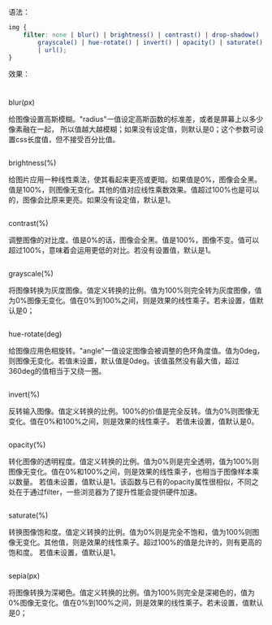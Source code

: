 语法：

```css
img {
    filter: none | blur() | brightness() | contrast() | drop-shadow() |
        grayscale() | hue-rotate() | invert() | opacity() | saturate() | sepia()
        | url();
}
```

效果：

<div class="flex-space-between filter">
    <div class="filter-item filter-item-even">
        <p class="filter-item-title">blur(px)</p>
        <p class="filter-item-dec">给图像设置高斯模糊。"radius"一值设定高斯函数的标准差，或者是屏幕上以多少像素融在一起， 所以值越大越模糊；如果没有设定值，则默认是0；这个参数可设置css长度值，但不接受百分比值。</p>
        <img class="filter-item-img" :src="$withBase('/image/filter.jpg')" :style="{filter: `blur(${value1}px)`}" />
        <el-slider class="filter-item-slider" v-model="value1" show-input></el-slider>
    </div>
    <div class="filter-item">
        <p class="filter-item-title">brightness(%)</p>
        <p class="filter-item-dec">给图片应用一种线性乘法，使其看起来更亮或更暗。如果值是0%，图像会全黑。值是100%，则图像无变化。其他的值对应线性乘数效果。值超过100%也是可以的，图像会比原来更亮。如果没有设定值，默认是1。</p>
        <img class="filter-item-img" :src="$withBase('/image/filter.jpg')" :style="{filter: `brightness(${value2}%)`}" />
        <el-slider class="filter-item-slider" v-model="value2" show-input :max="300"></el-slider>
    </div>
    <div class="filter-item">
        <p class="filter-item-title">contrast(%)</p>
        <p class="filter-item-dec">调整图像的对比度。值是0%的话，图像会全黑。值是100%，图像不变。值可以超过100%，意味着会运用更低的对比。若没有设置值，默认是1。</p>
        <img class="filter-item-img" :src="$withBase('/image/filter.jpg')" :style="{filter: `contrast(${value3}%)`}" />
        <el-slider class="filter-item-slider" v-model="value3" show-input :max="300"></el-slider>
    </div>
    <div class="filter-item">
        <p class="filter-item-title">grayscale(%)</p>
        <p class="filter-item-dec">将图像转换为灰度图像。值定义转换的比例。值为100%则完全转为灰度图像，值为0%图像无变化。值在0%到100%之间，则是效果的线性乘子。若未设置，值默认是0；</p>
        <img class="filter-item-img" :src="$withBase('/image/filter.jpg')" :style="{filter: `grayscale(${value4}%)`}" />
        <el-slider class="filter-item-slider" v-model="value4" show-input></el-slider>
    </div>
    <div class="filter-item filter-item-even">
        <p class="filter-item-title">hue-rotate(deg)</p>
        <p class="filter-item-dec">给图像应用色相旋转。"angle"一值设定图像会被调整的色环角度值。值为0deg，则图像无变化。若值未设置，默认值是0deg。该值虽然没有最大值，超过360deg的值相当于又绕一圈。</p>
        <img class="filter-item-img" :src="$withBase('/image/filter.jpg')" :style="{filter: `hue-rotate(${value5}deg)`}" />
        <el-slider class="filter-item-slider" v-model="value5" show-input :max="720"></el-slider>
    </div>
    <div class="filter-item">
        <p class="filter-item-title">invert(%)</p>
        <p class="filter-item-dec">反转输入图像。值定义转换的比例。100%的价值是完全反转。值为0%则图像无变化。值在0%和100%之间，则是效果的线性乘子。 若值未设置，值默认是0。</p>
        <img class="filter-item-img" :src="$withBase('/image/filter.jpg')" :style="{filter: `invert(${value6}%)`}" />
        <el-slider class="filter-item-slider" v-model="value6" show-input></el-slider>
    </div>
    <div class="filter-item filter-item-even">
        <p class="filter-item-title">opacity(%)</p>
        <p class="filter-item-dec">转化图像的透明程度。值定义转换的比例。值为0%则是完全透明，值为100%则图像无变化。值在0%和100%之间，则是效果的线性乘子，也相当于图像样本乘以数量。 若值未设置，值默认是1。该函数与已有的opacity属性很相似，不同之处在于通过filter，一些浏览器为了提升性能会提供硬件加速。</p>
        <img class="filter-item-img" :src="$withBase('/image/filter.jpg')" :style="{filter: `opacity(${value7}%)`}" />
        <el-slider class="filter-item-slider" v-model="value7" show-input :max="100"></el-slider>
    </div>
    <div class="filter-item">
        <p class="filter-item-title">saturate(%)</p>
        <p class="filter-item-dec">转换图像饱和度。值定义转换的比例。值为0%则是完全不饱和，值为100%则图像无变化。其他值，则是效果的线性乘子。超过100%的值是允许的，则有更高的饱和度。 若值未设置，值默认是1。</p>
        <img class="filter-item-img" :src="$withBase('/image/filter.jpg')" :style="{filter: `saturate(${value8}%)`}" />
        <el-slider class="filter-item-slider" v-model="value8" show-input :max="300"></el-slider>
    </div>
    <div class="filter-item filter-item-even">
        <p class="filter-item-title">sepia(px)</p>
        <p class="filter-item-dec">将图像转换为深褐色。值定义转换的比例。值为100%则完全是深褐色的，值为0%图像无变化。值在0%到100%之间，则是效果的线性乘子。若未设置，值默认是0；</p>
        <img class="filter-item-img" :src="$withBase('/image/filter.jpg')" :style="{filter: `sepia(${value9}%)`}" />
        <el-slider class="filter-item-slider" v-model="value9" show-input></el-slider>
    </div>
    
</div>

<script>
export default {
    data(){
        return {
            value1: 0,
            value2: 100,
            value3: 100,
            value4: 0,
            value5: 0,
            value6: 0,
            value7: 100,
            value8: 0,
            value9: 0,
        }
    }
}
</script>

<style lang="scss" scoped>
.filter{
    padding: 10px 0;
    overflow: hidden;
    box-sizing: border-box;
    flex-wrap: wrap;
    &-item{
        flex: 0 0 50%;
        padding: 10px;
        border-bottom: 1px solid #EBEEF5;
        box-sizing: border-box;
        display: inline-flex;
        flex-direction: column;
        justify-content: space-between;
        &-even{
            border-right: 1px solid #EBEEF5;
        }
        &-title{
            font-weight: 700;
            font-size: 18px;
            flex: 0 0 30px;
        }
        &-dec{
            color: #666666;
            flex: auto;
            padding: 0px 0 10px;
        }
        &-img{
            width: 100%;
            flex: 0 0 262px;
            margin-bottom: 10px;
        }
        &-slider{
            flex: 0 0 38px;
        }
    }
}
</style>
